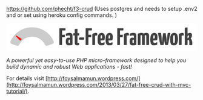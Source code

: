 https://github.com/phecht/f3-crud (Uses postgres and needs to setup .env2 and or set using heroku config commands. )

[![Fat-Free Framework](ui/images/logo.png)](http://fatfree.sf.net/)

*A powerful yet easy-to-use PHP micro-framework designed to help you build dynamic and robust Web applications - fast!*

For details visit [http://foysalmamun.wordpress.com/](http://foysalmamun.wordpress.com/2013/03/27/fat-free-crud-with-mvc-tutorial/).